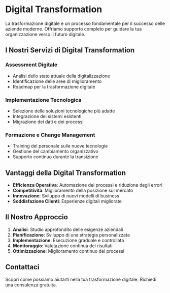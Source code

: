 # Digital Transformation

La trasformazione digitale è un processo fondamentale per il successo delle aziende moderne. Offriamo supporto completo per guidare la tua organizzazione verso il futuro digitale.

## I Nostri Servizi di Digital Transformation

### Assessment Digitale
- Analisi dello stato attuale della digitalizzazione
- Identificazione delle aree di miglioramento
- Roadmap per la trasformazione digitale

### Implementazione Tecnologica
- Selezione delle soluzioni tecnologiche più adatte
- Integrazione dei sistemi esistenti
- Migrazione dei dati e dei processi

### Formazione e Change Management
- Training del personale sulle nuove tecnologie
- Gestione del cambiamento organizzativo
- Supporto continuo durante la transizione

## Vantaggi della Digital Transformation

- **Efficienza Operativa**: Automazione dei processi e riduzione degli errori
- **Competitività**: Miglioramento della posizione sul mercato
- **Innovazione**: Sviluppo di nuovi modelli di business
- **Soddisfazione Clienti**: Esperienze digitali migliorate

## Il Nostro Approccio

1. **Analisi**: Studio approfondito delle esigenze aziendali
2. **Pianificazione**: Sviluppo di una strategia personalizzata
3. **Implementazione**: Esecuzione graduale e controllata
4. **Monitoraggio**: Valutazione continua dei risultati
5. **Ottimizzazione**: Miglioramento continuo dei processi

## Contattaci

Scopri come possiamo aiutarti nella tua trasformazione digitale. Richiedi una consulenza gratuita. 